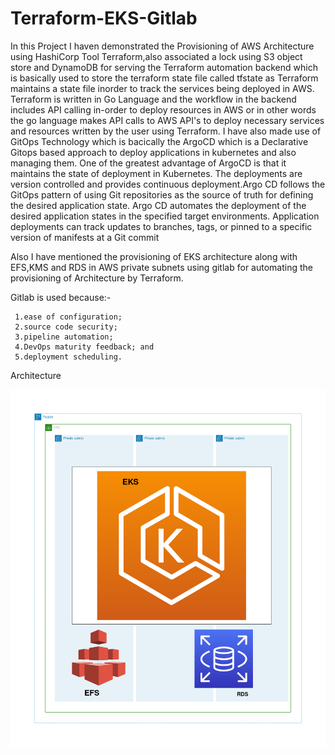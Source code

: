# Terraform-EKS-Gitlab

In this Project I haven demonstrated the Provisioning of AWS Architecture using HashiCorp Tool Terraform,also associated a lock using S3 object store and DynamoDB for serving the Terraform automation backend which is basically used to store the terraform state file called tfstate as Terraform maintains a state file inorder to track the services being deployed in AWS. Terraform is written in Go Language and the workflow in the backend includes API calling in-order to deploy resources in AWS or in other words the go language makes API calls to AWS API's to deploy necessary services and resources written by the user using Terraform. I have also made use of GitOps Technology which is bacically the ArgoCD which is a Declarative Gitops based approach to deploy applications in kubernetes and also managing them. One of the greatest advantage of ArgoCD is that it maintains the state of deployment in Kubernetes. The deployments are version controlled and provides continuous deployment.Argo CD follows the GitOps pattern of using Git repositories as the source of truth for defining the desired application state. Argo CD automates the deployment of the desired application states in the specified target environments. Application deployments can track updates to branches, tags, or pinned to a specific version of manifests at a Git commit

Also I have mentioned the provisioning of  EKS architecture along with EFS,KMS and RDS in AWS private subnets using gitlab for automating the provisioning of Architecture by Terraform.  

Gitlab is used because:-
     
     1.ease of configuration;
     2.source code security;
     3.pipeline automation;
     4.DevOps maturity feedback; and
     5.deployment scheduling.





Architecture

![alt text](https://github.com/Abhishek010397/Terraform-EKS-Gitlab/blob/master/Architecture.png)

